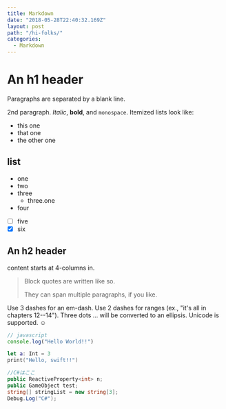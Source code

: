 ```yaml
---
title: Markdown
date: "2018-05-28T22:40:32.169Z"
layout: post
path: "/hi-folks/"
categories:
  - Markdown
---
```


# An h1 header

Paragraphs are separated by a blank line.

2nd paragraph. *Italic*, **bold**, and `monospace`. Itemized lists
look like:

  * this one
  * that one
  * the other one

## list
- one
- two
- three
  - three.one
- four
- [ ] five
- [x] six

## An h2 header
content starts at 4-columns in.

> Block quotes are
> written like so.
>
> They can span multiple paragraphs,
> if you like.

Use 3 dashes for an em-dash. Use 2 dashes for ranges (ex., "it's all
in chapters 12--14"). Three dots ... will be converted to an ellipsis.
Unicode is supported. ☺

```js
// javascript
console.log("Hello World!!")
```
```swift
let a: Int = 3
print("Hello, swift!!")
```
```csharp
//C#はここ
public ReactiveProperty<int> n;
public GameObject test;
string[] stringList = new string[3];
Debug.Log("C#");
```